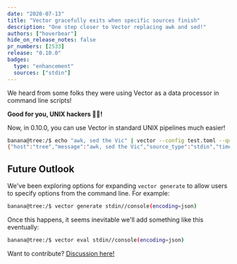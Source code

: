 ```yaml
---
date: "2020-07-13"
title: "Vector gracefully exits when specific sources finish"
description: "One step closer to Vector replacing awk and sed!"
authors: ["hoverbear"]
hide_on_release_notes: false
pr_numbers: [2533]
release: "0.10.0"
badges:
  type: "enhancement"
  sources: ["stdin"]
---
```


We heard from some folks they were using Vector as a data processor in command line scripts!

**Good for you, UNIX hackers 👩‍💻!**

Now, in 0.10.0, you can use Vector in standard UNIX pipelines much easier!

```bash
banana@tree:/$ echo "awk, sed the Vic" | vector --config test.toml --quiet
{"host":"tree","message":"awk, sed the Vic","source_type":"stdin","timestamp":"2020-05-04T20:43:59.522211979Z"}
```

## Future Outlook

We've been exploring options for expanding `vector generate` to allow users to specify options from the command line. For example:

```bash
banana@tree:/$ vector generate stdin//console(encoding=json)
```

Once this happens, it seems inevitable we'll add something like this eventually:

```bash
banana@tree:/$ vector eval stdin//console(encoding=json)
```

Want to contribute? [Discussion here!][urls.vector_generate_arguments_issue]

[urls.vector_generate_arguments_issue]: https://github.com/timberio/vector/issues/1966
